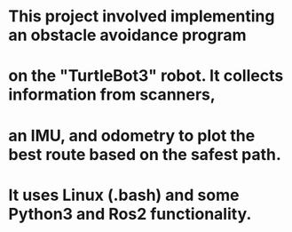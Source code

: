 # This project involved implementing an obstacle avoidance program
# on the "TurtleBot3" robot. It collects information from scanners, 
# an IMU, and odometry to plot the best route based on the safest path. 
# It uses Linux (.bash) and some Python3 and Ros2 functionality.
